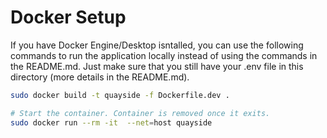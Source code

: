 # Docker Setup

If you have Docker Engine/Desktop isntalled, you can use the following commands to run the application locally instead of using the commands in the README.md. Just make sure that you still have your .env file in this directory (more details in the README.md).

```bash
sudo docker build -t quayside -f Dockerfile.dev .

# Start the container. Container is removed once it exits.
sudo docker run --rm -it  --net=host quayside
```